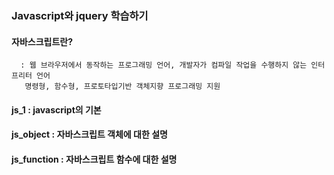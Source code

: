  
### Javascript와 jquery 학습하기

#### 자바스크립트란?
 <pre><code>  : 웹 브라우저에서 동작하는 프로그래밍 언어, 개발자가 컴파일 작업을 수행하지 않는 인터프리터 언어  
   명령형, 함수형, 프로토타입기반 객체지향 프로그래밍 지원</code></pre>
  
#### js_1 : javascript의 기본 
#### js_object : 자바스크립트 객체에 대한 설명
#### js_function : 자바스크립트 함수에 대한 설명




